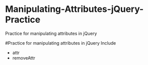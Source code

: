 # Manipulating-Attributes-jQuery-Practice
Practice for manipulating attributes in jQuery

#Practice for manipulating attributes in jQuery Include
- attr
- removeAttr

